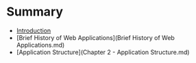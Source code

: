 # Summary

* [Introduction](README.md)
* [Brief History of Web Applications](Brief History of Web Applications.md)
* [Application Structure](Chapter 2 - Application Structure.md)

